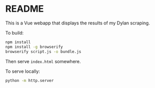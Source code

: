 # README

This is a Vue webapp that displays the results of my Dylan scraping.

To build:

```sh
npm install
npm install -g browserify
browserify script.js -o bundle.js
```

Then serve `index.html` somewhere.

To serve locally:

```sh
python -m http.server
```
